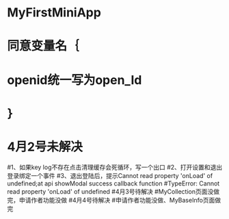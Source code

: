 # MyFirstMiniApp
# 同意变量名｛
#		openid统一写为open_Id
#	｝
#




#  4月2号未解决
#1、如果key   log不存在点击清理缓存会死循环，写一个出口
#2、打开设置和退出登录绑定一个事件
#3、退出登陆后，提示Cannot read property 'onLoad' of undefined;at api showModal success callback function
#TypeError: Cannot read property 'onLoad' of undefined
#4月3号待解决
#MyCollection页面没做完，申请作者功能没做
#4月4号待解决
#申请作者功能没做、MyBaseInfo页面做完
#
#
#
#
#
#
#
#
#
#
#